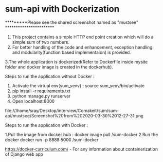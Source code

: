 # sum-api with Dockerization

*********Please see the shared screenshot named as "mustsee" ***********************

1. This project contains a simple HTTP end point creation which will do a simple sum of two numbers.
2. For better handling of the code and enhancement, exception handling and modularity(function based implementaion) is provided.

3.The whole application is dockerized(Refer to Dockerfile inside mysite folder and docker image is created in the dockerhub).

Steps to run the application without Docker :
 1. Activate the virtual env(sum_venv) : source sum_venv/bin/activate
 2. pip install -r requirements.txt
 3. python manage.py runserver
 4. Open localhost:8000
 
file:///home/sray/Desktop/interview/Comakeit/sum/sum-api/mustsee/Screenshot%20from%202020-03-30%2012-27-31.png
 
 
 
 
 
 Steps to run the application with Docker :
 
 1.Pull the image from docker hub :
    docker image pull <yourdockerusername>/sum-docker
 2.Run the docker
    docker run -p 8888:5000 <yourdockerusername>/sum-docker
  
  
  https://docker-curriculum.com/ - For any information about containerization of Django web app


